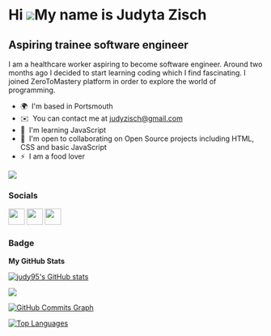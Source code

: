 Hi ![](https://user-images.githubusercontent.com/18350557/176309783-0785949b-9127-417c-8b55-ab5a4333674e.gif)My name is Judyta Zisch
====================================================================================================================================

Aspiring trainee software engineer
----------------------------------

I am a healthcare worker aspiring to become software engineer. Around two months ago I decided to start learning coding which I find fascinating. I joined ZeroToMastery platform in order to explore the world of programming.

* 🌍  I'm based in Portsmouth
* ✉️  You can contact me at [judyzisch@gmail.com](mailto:judyzisch@gmail.com)
* 🧠  I'm learning JavaScript
* 🤝  I'm open to collaborating on Open Source projects including HTML, CSS and basic JavaScript
* ⚡  I am a food lover

<a href="https://www.github.com/judy95" target="_blank" rel="noreferrer"><img
src="https://img.shields.io/github/followers/judy95?logo=github&style=for-the-badge&color=ef4444&labelColor=22272e" /></a>

### Socials

<p align="left"> <a href="https://www.github.com/judy95" target="_blank" rel="noreferrer"><img src="https://raw.githubusercontent.com/danielcranney/readme-generator/main/public/icons/socials/github.svg" width="32" height="32" /></a> <a href="https://www.linkedin.com/in/judyta-zisch-89bb2b254/" target="_blank" rel="noreferrer"><img src="https://raw.githubusercontent.com/danielcranney/readme-generator/main/public/icons/socials/linkedin.svg" width="32" height="32" /></a> <a href="http://www.medium.com/@judytazisch" target="_blank" rel="noreferrer"><img src="https://raw.githubusercontent.com/danielcranney/readme-generator/main/public/icons/socials/medium.svg" width="32" height="32" /></a></p>

### Badge

<b>My GitHub Stats</b>

<a href="http://www.github.com/judy95"><img src="https://github-readme-stats.vercel.app/api?username=judy95&show_icons=true&hide=&count_private=true&title_color=ffffff&text_color=ef4444&icon_color=ef4444&bg_color=22272e&hide_border=true&show_icons=true" alt="judy95's GitHub stats" /></a>

<a href="http://www.github.com/judy95"><img src="https://github-readme-streak-stats.herokuapp.com/?user=judy95&stroke=ef4444&background=22272e&ring=ffffff&fire=ffffff&currStreakNum=ef4444&currStreakLabel=ffffff&sideNums=ef4444&sideLabels=ef4444&dates=ef4444&hide_border=true" /></a>

<a href="http://www.github.com/judy95"><img src="https://activity-graph.herokuapp.com/graph?username=judy95&bg_color=22272e&color=ef4444&line=ef4444&point=ef4444&area_color=22272e&area=true&hide_border=true&custom_title=GitHub%20Commits%20Graph" alt="GitHub Commits Graph" /></a>

<a href="https://github.com/judy95" align="left"><img src="https://github-readme-stats.vercel.app/api/top-langs/?username=judy95&langs_count=10&title_color=ffffff&text_color=ef4444&icon_color=ef4444&bg_color=22272e&hide_border=true&locale=en&custom_title=Top%20%Languages" alt="Top Languages" /></a>
